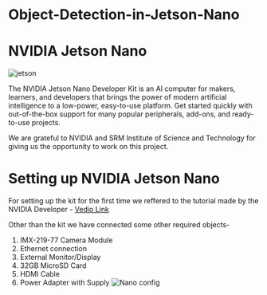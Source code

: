 # Object-Detection-in-Jetson-Nano
# NVIDIA Jetson Nano 
![jetson](https://user-images.githubusercontent.com/75358720/189518011-1d189aaf-bfdf-4d54-b41b-495afd89cf15.jpg)


The NVIDIA Jetson Nano Developer Kit is an AI computer for makers, learners, and developers that brings the power of modern artificial intelligence to a low-power, easy-to-use platform. Get started quickly with out-of-the-box support for many popular peripherals, add-ons, and ready-to-use projects. 

We are grateful to NVIDIA and SRM Institute of Science and Technology for giving us the opportunity to work on this project.

# Setting up NVIDIA Jetson Nano
For setting up the kit for the first time we reffered to the tutorial made by the NVIDIA Developer - [Vedio Link](https://youtu.be/uvU8AXY1170)


Other than the kit we have connected some other required objects-
1. IMX-219-77 Camera Module 
2. Ethernet connection
3. External Monitor/Display
4. 32GB MicroSD Card
5. HDMI Cable
6. Power Adapter with Supply
![Nano config](https://user-images.githubusercontent.com/75358720/189518539-cd1f3a96-e6f4-4110-b0c2-f101fbb7778e.jpeg)

